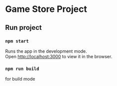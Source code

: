 # Game Store Project

## Run project

### `npm start`

Runs the app in the development mode.\
Open [http://localhost:3000](http://localhost:3000) to view it in the browser.

### `npm run build`

for build mode


